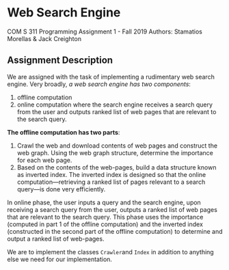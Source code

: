 # Web Search Engine

COM S 311 Programming Assignment 1 - Fall 2019
Authors: Stamatios Morellas & Jack Creighton


## Assignment Description
We are assigned with the task of implementing a rudimentary web search engine. Very
broadly, *a web search engine has two components*:
1. offline computation
2. online computation
where the search engine receives a search query from the user and outputs ranked list of web
pages that are relevant to the search query.

**The offline computation has two parts**:
1. Crawl the web and download contents of web pages and construct the web graph. Using the
web graph structure, determine the importance for each web page.
2. Based on the contents of the web-pages, build a data structure known as inverted index. The
inverted index is designed so that the online computation—retrieving a ranked list of pages
relevant to a search query—is done very efficiently.

In online phase, the user inputs a query and the search engine, upon receiving a search query
from the user, outputs a ranked list of web pages that are relevant to the search query. This
phase uses the importance (computed in part 1 of the offline computation) and the inverted index
(constructed in the second part of the offline computation) to determine and output a ranked list
of web-pages.

We are to implement the classes `Crawler`and `Index` in addition to anything else we need for our implementation.
